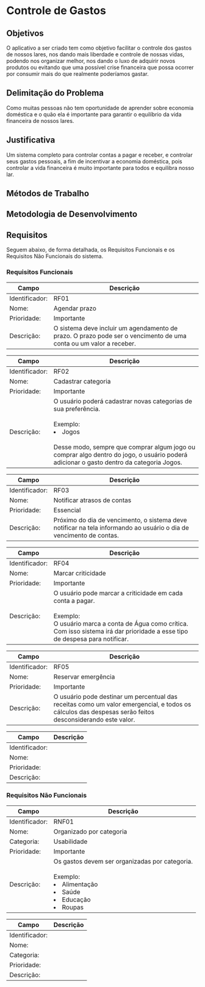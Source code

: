 
# Controle de Gastos

## Objetivos

O aplicativo a ser criado tem como objetivo facilitar o controle dos gastos de nossos lares, nos dando mais liberdade e controle de nossas vidas, podendo nos organizar melhor, nos dando o luxo de adquirir novos produtos ou evitando que uma possível crise financeira que possa ocorrer por consumir mais do que realmente poderíamos gastar.

## Delimitação do Problema

Como muitas pessoas não tem oportunidade de aprender sobre economia doméstica e o quão ela é importante para garantir o equilíbrio da vida financeira de nossos lares.

## Justificativa

Um sistema completo para controlar contas a pagar e receber, e controlar seus gastos pessoais, a fim de incentivar a economia doméstica, pois controlar a vida financeira é muito importante para todos e equilibra nosso lar.

## Métodos de Trabalho

## Metodologia de Desenvolvimento

## Requisitos

Seguem abaixo, de forma detalhada, os Requisitos Funcionais e os Requisitos Não Funcionais do sistema.

### Requisitos Funcionais

| Campo          | Descrição                                                    |
| -------------- | ------------------------------------------------------------ |
| Identificador: | RF01                                                         |
| Nome:          | Agendar prazo                                                |
| Prioridade:    | Importante                                                   |
| Descrição:     | O sistema deve incluir um agendamento de prazo. O prazo pode ser o vencimento de uma conta ou um valor a receber. |

| Campo          | Descrição                                                    |
| -------------- | ------------------------------------------------------------ |
| Identificador: | RF02                                                         |
| Nome:          | Cadastrar categoria                                          |
| Prioridade:    | Importante                                                   |
| Descrição:     | O usuário poderá cadastrar novas categorias de sua preferência.<br><br>Exemplo:<br><li>Jogos</li><br>Desse modo, sempre que comprar algum jogo ou comprar algo dentro do jogo, o usuário poderá adicionar o gasto dentro da categoria Jogos. |

| Campo          | Descrição                                                    |
| -------------- | ------------------------------------------------------------ |
| Identificador: | RF03                                                         |
| Nome:          | Notificar atrasos de contas                                  |
| Prioridade:    | Essencial                                                    |
| Descrição:     | Próximo do dia de vencimento, o sistema deve notificar na tela informando ao usuário o dia de vencimento de contas. |

| Campo          | Descrição                                                    |
| -------------- | ------------------------------------------------------------ |
| Identificador: | RF04                                                         |
| Nome:          | Marcar criticidade                                           |
| Prioridade:    | Importante                                                   |
| Descrição:     | O usuário pode marcar a criticidade em cada conta a pagar.<br><br>Exemplo:<br>O usuário marca a conta de Água como crítica. Com isso sistema irá dar prioridade a esse tipo de despesa para notificar. |

| Campo          | Descrição                                                    |
| -------------- | ------------------------------------------------------------ |
| Identificador: | RF05                                                         |
| Nome:          | Reservar emergência                                          |
| Prioridade:    | Importante                                                   |
| Descrição:     | O usuário pode destinar um percentual das receitas como um valor emergencial, e todos os cálculos das despesas serão feitos desconsiderando este valor. |

| Campo          | Descrição |
| -------------- | --------- |
| Identificador: |           |
| Nome:          |           |
| Prioridade:    |           |
| Descrição:     |           |

### Requisitos Não Funcionais

| Campo          | Descrição                                                    |
| -------------- | ------------------------------------------------------------ |
| Identificador: | RNF01                                                        |
| Nome:          | Organizado por categoria                                     |
| Categoria:     | Usabilidade                                                  |
| Prioridade:    | Importante                                                   |
| Descrição:     | Os gastos devem ser organizadas por categoria.<br><br/>Exemplo:<br><li>Alimentação</li><li>Saúde</li><li>Educação</li><li>Roupas</li> |

| Campo          | Descrição |
| -------------- | --------- |
| Identificador: |           |
| Nome:          |           |
| Categoria:     |           |
| Prioridade:    |           |
| Descrição:     |           |

